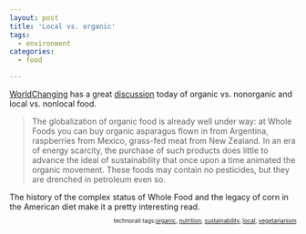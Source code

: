 ```yaml
---
layout: post
title: 'Local vs. organic'
tags:
  - environment
categories:
  - food

---
```


<a href="http://www.worldchanging.com">WorldChanging</a> has a great <a href="http://www.worldchanging.com/archives/004539.html">discussion</a> today of organic vs. nonorganic and local vs. nonlocal food.
<blockquote>The globalization of organic food is already well under way: at Whole Foods you can buy organic asparagus flown in from Argentina, raspberries from Mexico, grass-fed meat from New Zealand. In an era of energy scarcity, the purchase of such products does little to advance the ideal of sustainability that once upon a time animated the organic movement. These foods may contain no pesticides, but they are drenched in petroleum even so.</blockquote>
The history of the complex status of Whole Food and the legacy of corn in the American diet make it a pretty interesting read.

<!-- technorati tags begin -->
<p style="font-size:10px;text-align:right;">technorati tags:<a rel="tag" href="http://technorati.com/tag/organic">organic</a>, <a rel="tag" href="http://technorati.com/tag/nutrition">nutrition</a>, <a rel="tag" href="http://technorati.com/tag/sustainability">sustainability</a>, <a rel="tag" href="http://technorati.com/tag/local">local</a>, <a rel="tag" href="http://technorati.com/tag/vegetarianism">vegetarianism</a></p>
<!-- technorati tags end -->

